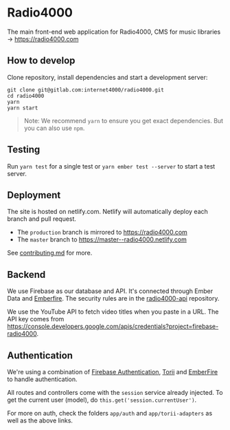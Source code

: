 # Radio4000

The main front-end web application for Radio4000, CMS for music libraries &rarr; https://radio4000.com

## How to develop

Clone repository, install dependencies and start a development server:

```
git clone git@gitlab.com:internet4000/radio4000.git
cd radio4000
yarn
yarn start
```

> Note: We recommend `yarn` to ensure you get exact dependencies. But you can also use `npm`. 

## Testing

Run `yarn test` for a single test or `yarn ember test --server` to start a test server.

## Deployment

The site is hosted on netlify.com. Netlify will automatically deploy each branch and pull request.

- The `production` branch is mirrored to https://radio4000.com
- The `master` branch to https://master--radio4000.netlify.com

See [contributing.md](https://github.com/internet4000/radio4000/blob/master/CONTRIBUTING.md) for more.

## Backend

We use Firebase as our database and API. It's connected through Ember Data and [Emberfire](https://github.com/firebase/emberfire). The security rules are in the [radio4000-api](https://github.com/internet4000/radio4000-api) repository.

We use the YouTube API to fetch video titles when you paste in a URL. The API key comes from https://console.developers.google.com/apis/credentials?project=firebase-radio4000.

## Authentication

We're using a combination of [Firebase Authentication](https://firebase.google.com/products/auth/), [Torii](https://github.com/vestorly/torii) and [EmberFire](https://github.com/firebase/emberfire/blob/master/docs/guide/authentication.md) to handle authentication.

All routes and controllers come with the `session` service already injected. To get the current user (model), do `this.get('session.currentUser')`. 

For more on auth, check the folders `app/auth` and `app/torii-adapters` as well as the above links.
